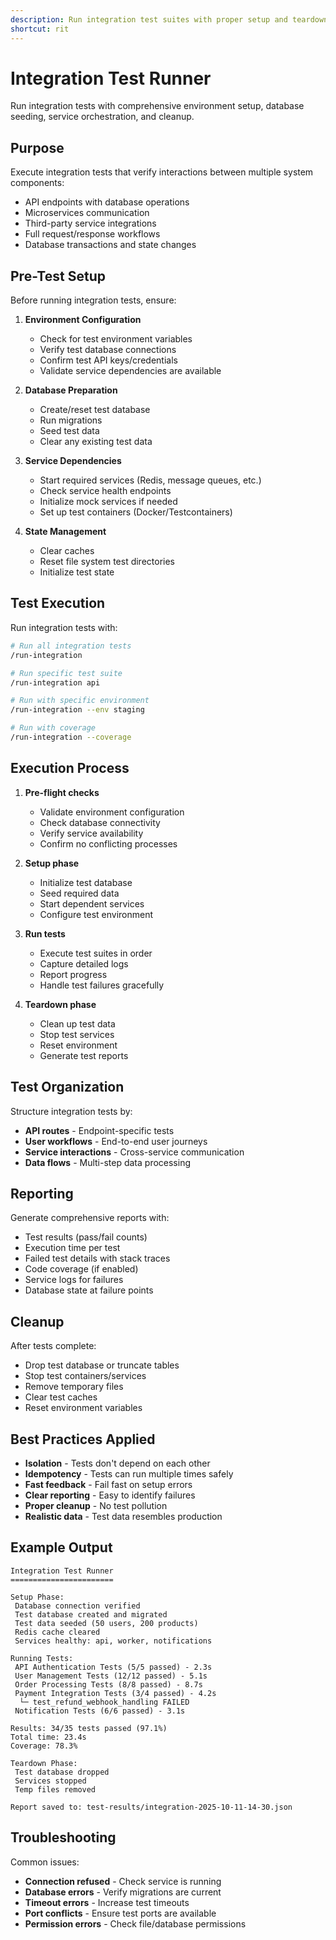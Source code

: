 ```yaml
---
description: Run integration test suites with proper setup and teardown
shortcut: rit
---
```


# Integration Test Runner

Run integration tests with comprehensive environment setup, database seeding, service orchestration, and cleanup.

## Purpose

Execute integration tests that verify interactions between multiple system components:
- API endpoints with database operations
- Microservices communication
- Third-party service integrations
- Full request/response workflows
- Database transactions and state changes

## Pre-Test Setup

Before running integration tests, ensure:

1. **Environment Configuration**
   - Check for test environment variables
   - Verify test database connections
   - Confirm test API keys/credentials
   - Validate service dependencies are available

2. **Database Preparation**
   - Create/reset test database
   - Run migrations
   - Seed test data
   - Clear any existing test data

3. **Service Dependencies**
   - Start required services (Redis, message queues, etc.)
   - Check service health endpoints
   - Initialize mock services if needed
   - Set up test containers (Docker/Testcontainers)

4. **State Management**
   - Clear caches
   - Reset file system test directories
   - Initialize test state

## Test Execution

Run integration tests with:

```bash
# Run all integration tests
/run-integration

# Run specific test suite
/run-integration api

# Run with specific environment
/run-integration --env staging

# Run with coverage
/run-integration --coverage
```

## Execution Process

1. **Pre-flight checks**
   - Validate environment configuration
   - Check database connectivity
   - Verify service availability
   - Confirm no conflicting processes

2. **Setup phase**
   - Initialize test database
   - Seed required data
   - Start dependent services
   - Configure test environment

3. **Run tests**
   - Execute test suites in order
   - Capture detailed logs
   - Report progress
   - Handle test failures gracefully

4. **Teardown phase**
   - Clean up test data
   - Stop test services
   - Reset environment
   - Generate test reports

## Test Organization

Structure integration tests by:
- **API routes** - Endpoint-specific tests
- **User workflows** - End-to-end user journeys
- **Service interactions** - Cross-service communication
- **Data flows** - Multi-step data processing

## Reporting

Generate comprehensive reports with:
- Test results (pass/fail counts)
- Execution time per test
- Failed test details with stack traces
- Code coverage (if enabled)
- Service logs for failures
- Database state at failure points

## Cleanup

After tests complete:
- Drop test database or truncate tables
- Stop test containers/services
- Remove temporary files
- Clear test caches
- Reset environment variables

## Best Practices Applied

- **Isolation** - Tests don't depend on each other
- **Idempotency** - Tests can run multiple times safely
- **Fast feedback** - Fail fast on setup errors
- **Clear reporting** - Easy to identify failures
- **Proper cleanup** - No test pollution
- **Realistic data** - Test data resembles production

## Example Output

```
Integration Test Runner
=======================

Setup Phase:
 Database connection verified
 Test database created and migrated
 Test data seeded (50 users, 200 products)
 Redis cache cleared
 Services healthy: api, worker, notifications

Running Tests:
 API Authentication Tests (5/5 passed) - 2.3s
 User Management Tests (12/12 passed) - 5.1s
 Order Processing Tests (8/8 passed) - 8.7s
 Payment Integration Tests (3/4 passed) - 4.2s
  └─ test_refund_webhook_handling FAILED
 Notification Tests (6/6 passed) - 3.1s

Results: 34/35 tests passed (97.1%)
Total time: 23.4s
Coverage: 78.3%

Teardown Phase:
 Test database dropped
 Services stopped
 Temp files removed

Report saved to: test-results/integration-2025-10-11-14-30.json
```

## Troubleshooting

Common issues:
- **Connection refused** - Check service is running
- **Database errors** - Verify migrations are current
- **Timeout errors** - Increase test timeouts
- **Port conflicts** - Ensure test ports are available
- **Permission errors** - Check file/database permissions
